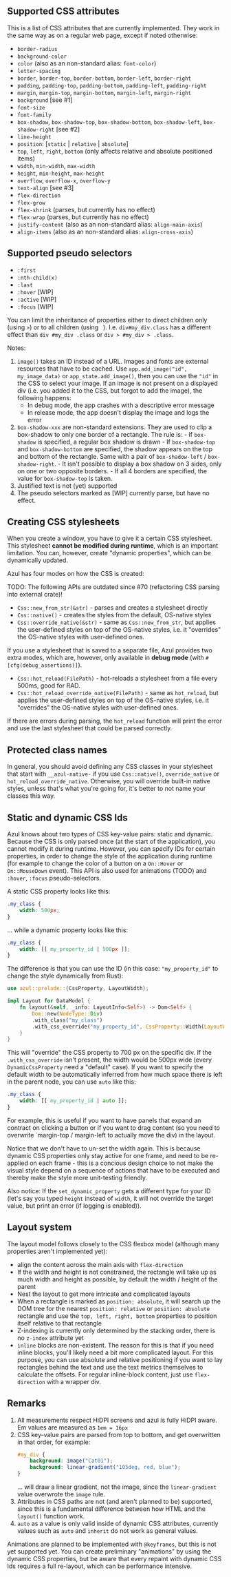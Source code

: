 ## Supported CSS attributes

This is a list of CSS attributes that are currently implemented. They work in
the same way as on a regular web page, except if noted otherwise:

- `border-radius`
- `background-color`
- `color` (also as an non-standard alias: `font-color`)
- `letter-spacing`
- `border`, `border-top`, `border-bottom`, `border-left`, `border-right`
- `padding`, `padding-top`, `padding-bottom`, `padding-left`, `padding-right`
- `margin`, `margin-top`, `margin-bottom`, `margin-left`, `margin-right`
- `background`                              [see #1]
- `font-size`
- `font-family`
- `box-shadow`, `box-shadow-top`, `box-shadow-bottom`, `box-shadow-left`, `box-shadow-right` [see #2]
- `line-height`
- `position`: [`static` | `relative` | `absolute`]
- `top`, `left`, `right`, `bottom` (only affects relative and absolute positioned items)
- `width`, `min-width`, `max-width`
- `height`, `min-height`, `max-height`
- `overflow`, `overflow-x`, `overflow-y`
- `text-align`                              [see #3]
- `flex-direction`
- `flex-grow`
- `flex-shrink` (parses, but currently has no effect)
- `flex-wrap` (parses, but currently has no effect)
- `justify-content` (also as an non-standard alias: `align-main-axis`)
- `align-items` (also as an non-standard alias: `align-cross-axis`)

## Supported pseudo selectors

- `:first`
- `:nth-child(x)`
- `:last`
- `:hover` [WIP]
- `:active` [WIP]
- `:focus` [WIP]

You can limit the inheritance of properties either to direct children only (using `>`) or to all children
(using ` `). I.e. `div#my_div.class` has a different effect than `div #my_div .class` or `div > #my_div > .class`.

Notes:

1. `image()` takes an ID instead of a URL. Images and fonts are external resources
    that have to be cached. Use `app.add_image("id", my_image_data)` or
    `app_state.add_image()`, then you can use the `"id"` in the CSS to select
    your image.
    If an image is not present on a displayed div (i.e. you added it to the CSS,
    but forgot to add the image), the following happens:
    - In debug mode, the app crashes with a descriptive error message
    - In release mode, the app doesn't display the image and logs the error
2.  `box-shadow-xxx` are non-standard extensions. They are used to clip a box-shadow to
    only one border of a rectangle. The rule is:
         - If `box-shadow` is specified, a regular box shadow is drawn
         - If `box-shadow-top` and `box-shadow-bottom` are specified, the shadow appears on the
           top and bottom of the rectangle. Same with a pair of `box-shadow-left` / `box-shadow-right`.
         - It isn't possible to display a box shadow on 3 sides, only on one or two
           opposite borders.
         - If all 4 borders are specified, the value for `box-shadow-top` is taken.
3.  Justified text is not (yet) supported
4.  The pseudo selectors marked as [WIP] currently parse, but have no effect.

## Creating CSS stylesheets

When you create a window, you have to give it a certain CSS stylesheet.
This stylesheet **cannot be modified during runtime**, which is an important
limitation. You can, however, create "dynamic properties", which can be dynamically
updated.

Azul has four modes on how the CSS is created:

TODO: The following APIs are outdated since #70 (refactoring CSS parsing into external crate)!

- `Css::new_from_str(&str)` - parses and creates a stylesheet directly
- `Css::native()` - creates the styles from the default, OS-native styles
- `Css::override_native(&str)` - same as `Css::new_from_str`, but applies the user-defined
styles on top of the OS-native styles, i.e. it "overrides" the OS-native styles with user-defined ones.

If you use a stylesheet that is saved to a separate file, Azul provides two extra
modes, which are, however, only available in **debug mode** (with `#[cfg(debug_assertions)]`).

- `Css::hot_reload(FilePath)` - hot-reloads a stylesheet from a file every 500ms, good for RAD.
- `Css::hot_reload_override_native(FilePath)` - same as `hot_reload`, but applies the user-defined
styles on top of the OS-native styles, i.e. it "overrides" the OS-native styles with user-defined ones.

If there are errors during parsing, the `hot_reload` function will print the error and use the
last stylesheet that could be parsed correctly.

## Protected class names

In general, you should avoid defining any CSS classes in your stylesheet that start 
with `__azul-native-` if you use `Css::native()`, `override_native` or `hot_reload_override_native`.
Otherwise, you will override built-in native styles, unless that's what you're going for,
it's better to not name your classes this way.

## Static and dynamic CSS Ids

Azul knows about two types of CSS key-value pairs: static and dynamic. Because
the CSS is only parsed once (at the start of the application), you cannot modify it
during runtime. However, you can specify IDs for certain properties, in order to 
change the style of the application during runtime (for example to change the color 
of a button on a `On::Hover` or `On::MouseDown` event). This API is also used for
animations (TODO) and `:hover`, `:focus` pseudo-selectors.

A static CSS property looks like this:

```css
.my_class {
    width: 500px;
}
```

... while a dynamic property looks like this:

```css
.my_class {
    width: [[ my_property_id | 500px ]];
}
```
The difference is that you can use the ID (in this case: `"my_property_id"` to
change the style dynamically from Rust):

```rust
use azul::prelude::{CssProperty, LayoutWidth};

impl Layout for DataModel {
    fn layout(&self, _info: LayoutInfo<Self>) -> Dom<Self> { 
        Dom::new(NodeType::Div)
        .with_class("my_class")
        .with_css_override("my_property_id", CssProperty::Width(LayoutWidth::px(700.0)))
    }
}
```

This will "override" the CSS property to 700 px on the specific div. If the `.with_css_override`
isn't present, the width would be 500px wide (every `DynamicCssProperty` need a "default" case).
If you want to specify the default width to be automatically inferred from how much space there
is left in the parent node, you can use `auto` like this:

```css
.my_class {
    width: [[ my_property_id | auto ]];
}
```

For example, this is useful if you want to have panels that expand an contract on clicking a button or
if you want to drag content (so you need to overwrite `margin-top / margin-left to actually move the div)
in the layout.

Notice that we don't have to un-set the width again. This is because dynamic
CSS properties only stay active for one frame, and need to be re-applied on each
frame - this is a concious design choice to not make the visual style depend on a
sequence of actions that have to be executed and thereby make the style more
unit-testing friendly.

Also notice: If the `set_dynamic_property` gets a different type for your ID (let's say you
typed `height` instead of `width`, it will not override the target value, but print an 
error (if logging is enabled)).

## Layout system

The layout model follows closely to the CSS flexbox model (although many properties aren't implemented yet):

- align the content across the main axis with `flex-direction`
- If the width and height is not constrained, the rectangle will take up as much width
  and height as possible, by default the width / height of the parent
- Nest the layout to get more intricate and complicated layouts
- When a rectangle is marked as `position: absolute`, it will search up the DOM tree for the nearest
  `position: relative` or `position: absolute` rectangle and use the `top, left, right, bottom` properties
  to position itself relative to that rectangle
- Z-indexing is currently only determined by the stacking order, there is no `z-index` attribute yet
- `inline` blocks are non-existent. The reason for this is that if you need inline blocks, you'll likely
  need a bit more complicated layout. For this purpose, you can use absolute and relative positioning if you
  want to lay rectangles behind the text and use the text metrics themselves to calculate the offsets.
  For regular inline-block content, just use `flex-direction` with a wrapper div.

## Remarks

1. All measurements respect HiDPI screens and azul is fully HiDPI aware. Em values
   are measured as `1em = 16px`
2. CSS key-value pairs are parsed from top to bottom, and get overwritten in 
   that order, for example:
   ```css
   #my_div {
       background: image("Cat01");
       background: linear-gradient("105deg, red, blue");
   }
   ```
   ... will draw a linear gradient, not the image, since the `linear-gradient` value
   overwrote the `image` rule.
3. Attributes in CSS paths are not (and aren't planned to be) supported,
   since this is a fundamental difference between how HTML and the `layout()` 
   function work.
5. `auto` as a value is only valid inside of dynamic CSS attributes, currently
   values such as `auto` and `inherit` do not work as general values.

Animations are planned to be implemented with `@keyframes`, but this is not yet supported yet.
You can create preliminary "animations" by using the dynamic CSS properties, but be aware that
every repaint with dynamic CSS Ids requires a full re-layout, which can be performance intensive.